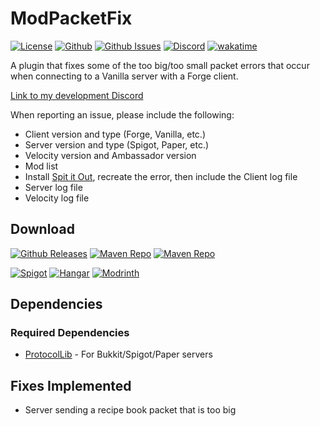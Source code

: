 # ModPacketFix

[![License](https://img.shields.io/github/license/p0t4t0sandwich/ModPacketFix?color=blue)](https://img.shields.io/github/downloads/p0t4t0sandwich/ModPacketFix/LICENSE)
[![Github](https://img.shields.io/github/stars/p0t4t0sandwich/ModPacketFix)](https://github.com/p0t4t0sandwich/ModPacketFix)
[![Github Issues](https://img.shields.io/github/issues/p0t4t0sandwich/ModPacketFix?label=Issues)](https://github.com/p0t4t0sandwich/ModPacketFix/issues)
[![Discord](https://img.shields.io/discord/1067482396246683708?color=7289da&logo=discord&logoColor=white)](https://discord.neuralnexus.dev)
[![wakatime](https://wakatime.com/badge/github/p0t4t0sandwich/ModPacketFix.svg)](https://wakatime.com/badge/github/p0t4t0sandwich/ModPacketFix)

A plugin that fixes some of the too big/too small packet errors that occur when connecting to a Vanilla server with a Forge client.

[Link to my development Discord](https://discord.neuralnexus.dev)

When reporting an issue, please include the following:

- Client version and type (Forge, Vanilla, etc.)
- Server version and type (Spigot, Paper, etc.)
- Velocity version and Ambassador version
- Mod list
- Install [Spit it Out](https://www.curseforge.com/minecraft/mc-mods/spit-it-out), recreate the error, then include the Client log file
- Server log file
- Velocity log file

## Download

[![Github Releases](https://img.shields.io/github/downloads/p0t4t0sandwich/ModPacketFix/total?label=Github&logo=github&color=181717)](https://github.com/p0t4t0sandwich/ModPacketFix/releases)
[![Maven Repo](https://img.shields.io/maven-metadata/v?label=Release&metadataUrl=https%3A%2F%2Fmaven.neuralnexus.dev%2Freleases%2Fdev%2Fneuralnexus%2FModPacketFix%2Fmaven-metadata.xml)](https://maven.neuralnexus.dev/#/releases/dev/neuralnexus/ModPacketFix)
[![Maven Repo](https://img.shields.io/maven-metadata/v?label=Snapshot&metadataUrl=https%3A%2F%2Fmaven.neuralnexus.dev%2Fsnapshots%2Fdev%2Fneuralnexus%2FModPacketFix%2Fmaven-metadata.xml)](https://maven.neuralnexus.dev/#/snapshots/dev/neuralnexus/ModPacketFix)

[![Spigot](https://img.shields.io/spiget/downloads/112937?label=Spigot&logo=spigotmc&color=ED8106)](https://www.spigotmc.org/resources/modpacketfix.112937/)
[![Hangar](https://img.shields.io/badge/Hangar-download-blue)](https://hangar.papermc.io/p0t4t0sandwich/ModPacketFix)
[![Modrinth](https://img.shields.io/modrinth/dt/modpacketfix?label=Modrinth&logo=modrinth&color=00AF5C)](https://modrinth.com/mod/modpacketfix)

[//]: # ([![CurseForge]&#40;https://img.shields.io/curseforge/dt/900128?label=CurseForge&logo=curseforge&color=F16436&#41;]&#40;https://www.curseforge.com/minecraft/mc-mods/modpacketfix&#41;)

## Dependencies

### Required Dependencies

- [ProtocolLib](https://github.com/dmulloy2/ProtocolLib/releases) - For Bukkit/Spigot/Paper servers

## Fixes Implemented

- Server sending a recipe book packet that is too big
